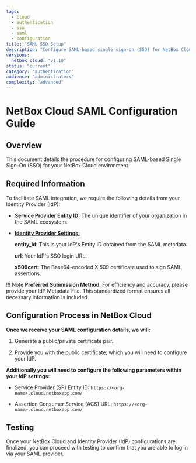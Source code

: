 ```yaml
---
tags:
  - cloud
  - authentication
  - sso
  - saml
  - configuration
title: "SAML SSO Setup"
description: "Configure SAML-based single sign-on (SSO) for NetBox Cloud with your organization's identity provider."
versions:
  netbox_cloud: "v1.10"
status: "current"
category: "authentication"
audience: "administrators"
complexity: "advanced"
---
```


# NetBox Cloud SAML Configuration Guide

## Overview
This document details the procedure for configuring SAML-based Single Sign-On (SSO) for your NetBox Cloud environment.

## Required Information
To facilitate SAML integration, we require the following details from your Identity Provider (IdP):

- <u>**Service Provider Entity ID:**</u> The unique identifier of your organization in the SAML ecosystem.
- <u>**Identity Provider Settings:**</u>

    **entity_id**: This is your IdP's Entity ID obtained from the SAML metadata. 

    **url**: Your IdP's SSO login URL. 

    **x509cert**: The Base64-encoded X.509 certificate used to sign SAML assertions. 

!!! Note
    **Preferred Submission Method**: For efficiency and accuracy, please provide your IdP Metadata File. This standardized format ensures all necessary information is included.

## Configuration Process in NetBox Cloud
**Once we receive your SAML configuration details, we will:**

1. Generate a public/private certificate pair.

2. Provide you with the public certificate, which you will need to configure your IdP.

**Additionally you will need to configure the following parameters within your IdP settings:**

- Service Provider (SP) Entity ID: `https://<org-name>.cloud.netboxapp.com/`

- Assertion Consumer Service (ACS) URL: `https://<org-name>.cloud.netboxapp.com/`

## Testing

Once your NetBox Cloud and Identity Provider (IdP) configurations are finalized, you can proceed with testing to confirm that you are able to log in via your SAML provider.
